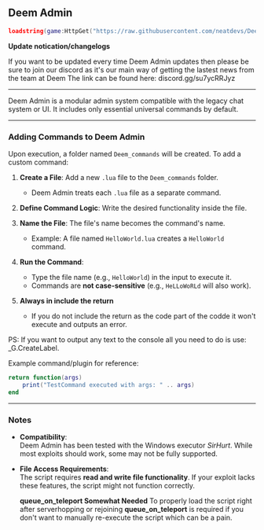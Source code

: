 ## Deem Admin

```lua
loadstring(game:HttpGet("https://raw.githubusercontent.com/neatdevs/Deem-Admin/refs/heads/main/admin.lua"))()
```

**Update notication/changelogs**

  If you want to be updated every time Deem Admin updates then please be sure to join our discord as it's our main way of getting the lastest news from the team at Deem
  The link can be found here: discord.gg/su7ycRRJyz

---

Deem Admin is a modular admin system compatible with the legacy chat system or UI. It includes only essential universal commands by default.

---

### Adding Commands to Deem Admin

Upon execution, a folder named `Deem_commands` will be created. To add a custom command:

1. **Create a File**: Add a new `.lua` file to the `Deem_commands` folder.  
   - Deem Admin treats each `.lua` file as a separate command.

2. **Define Command Logic**: Write the desired functionality inside the file.

4. **Name the File**: The file's name becomes the command's name.  
   - Example: A file named `HelloWorld.lua` creates a `HelloWorld` command.

5. **Run the Command**:  
   - Type the file name (e.g., `HelloWorld`) in the input to execute it.  
   - Commands are **not case-sensitive** (e.g., `HeLLoWoRLd` will also work).

6. **Always in include the return**
   - If you do not include the return as the code part of the codde it won't execute and outputs an error.

PS: If you want to output any text to the console all you need to do is use: _G.CreateLabel.

Example command/plugin for reference:

```lua
return function(args)
    print("TestCommand executed with args: " .. args)
end
```

---

### Notes

- **Compatibility**:  
  Deem Admin has been tested with the Windows executor *SirHurt*. While most exploits should work, some may not be fully supported.
  
- **File Access Requirements**:  
  The script requires **read and write file functionality**. If your exploit lacks these features, the script might not function correctly.

  **queue_on_teleport Somewhat Needed**
  To properly load the script right after serverhopping or rejoining **queue_on_teleport** is required if you don't want to manually re-execute the script which can be a pain. 

